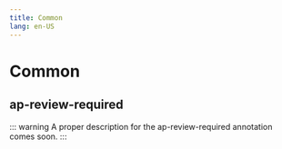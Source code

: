 ```yaml
---
title: Common
lang: en-US
---
```


# Common

## ap-review-required

::: warning
A proper description for the ap-review-required annotation comes soon.
:::
